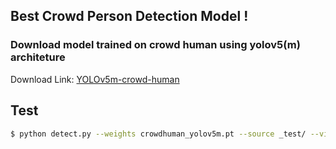 ## Best Crowd Person Detection Model !

### Download model trained on crowd human using yolov5(m) architeture
Download Link:  [YOLOv5m-crowd-human](https://drive.google.com/file/d/1gglIwqxaH2iTvy6lZlXuAcMpd_U0GCUb/view?usp=sharing) 


## Test

```bash
$ python detect.py --weights crowdhuman_yolov5m.pt --source _test/ --view-img

```
